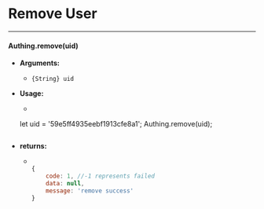 # Remove User

----------

#### Authing.remove(uid)

- **Arguments:**

  - ```{String} uid```

- **Usage:**

  - ``` javascript
  let uid = '59e5ff4935eebf1913cfe8a1';
	Authing.remove(uid);
  	```
- **returns:**

  - ``` javascript

	{
		code: 1, //-1 represents failed
		data: null,
		message: 'remove success'
	}

    ```